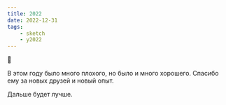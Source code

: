 ```yaml
---
title: 2022
date: 2022-12-31
tags:
    - sketch
    - y2022
---
```


🎄

В этом году было много плохого, но было и много хорошего. Спасибо ему за новых друзей и новый опыт.

Дальше будет лучше.
